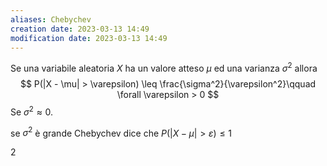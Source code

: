 ```yaml
---
aliases: Chebychev
creation date: 2023-03-13 14:49
modification date: 2023-03-13 14:49
---
```

Se una variabile aleatoria $X$ ha un valore atteso $\mu$ ed una varianza $\sigma^2$ allora
$$
P(|X - \mu| > \varepsilon) \leq \frac{\sigma^2}{\varepsilon^2}\qquad \forall \varepsilon > 0
$$
Se $\sigma^2 \approx 0$. 

se $\sigma^2$ è grande Chebychev dice che $P(|X - \mu|> \varepsilon) \leq 1$ 


2